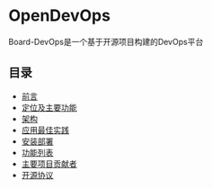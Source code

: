# OpenDevOps
Board-DevOps是一个基于开源项目构建的DevOps平台

## 目录

- [前言]()
- [定位及主要功能]()
- [架构]()
- [应用最佳实践](https://github.com/inspursoft/DevOps)
- [安装部署]()
- [功能列表]()
- [主要项目贡献者](https://github.com/inspursoft/DevOps/graphs/contributors)
- [开源协议](LICENSE)

